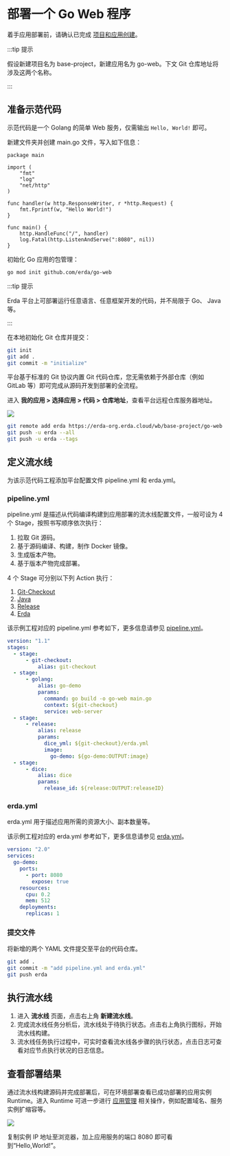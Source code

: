 # 部署一个 Go Web 程序

着手应用部署前，请确认已完成 [项目和应用创建](../../../quick-start/newbie.html#加入项目)。

:::tip 提示

假设新建项目名为 base-project，新建应用名为 go-web。下文 Git 仓库地址将涉及这两个名称。

:::


## 准备示范代码

示范代码是一个 Golang 的简单 Web 服务，仅需输出 `Hello, World!` 即可。

新建文件夹并创建 main.go 文件，写入如下信息：

```code
package main

import (
    "fmt"
    "log"
    "net/http"
)

func handler(w http.ResponseWriter, r *http.Request) {
    fmt.Fprintf(w, "Hello World!")
}

func main() {
    http.HandleFunc("/", handler)
    log.Fatal(http.ListenAndServe(":8080", nil))
}
```

初始化 Go 应用的包管理：

```
go mod init github.com/erda/go-web
```

:::tip 提示

Erda 平台上可部署运行任意语言、任意框架开发的代码，并不局限于 Go、 Java 等。

:::

在本地初始化 Git 仓库并提交：

```bash
git init
git add .
git commit -m "initialize"
```

平台基于标准的 Git 协议内置 Git 代码仓库，您无需依赖于外部仓库（例如 GitLab 等）即可完成从源码开发到部署的全流程。

进入 **我的应用 > 选择应用 > 代码 > 仓库地址**，查看平台远程仓库服务器地址。

![](http://terminus-paas.oss-cn-hangzhou.aliyuncs.com/paas-doc/2022/02/21/647972ef-6846-43f9-a7c7-e18ac73f7d1e.png)

```bash
git remote add erda https://erda-org.erda.cloud/wb/base-project/go-web
git push -u erda --all
git push -u erda --tags
```

## 定义流水线
为该示范代码工程添加平台配置文件 pipeline.yml 和 erda.yml。

### pipeline.yml

pipeline.yml 是描述从代码编译构建到应用部署的流水线配置文件，一般可设为 4 个 Stage，按照书写顺序依次执行：

1. 拉取 Git 源码。
2. 基于源码编译、构建，制作 Docker 镜像。
3. 生成版本产物。
4. 基于版本产物完成部署。

4 个 Stage 可分别以下列 Action 执行：

1. [Git-Checkout](https://www.erda.cloud/market/action/git-checkout)
2. [Java](https://www.erda.cloud/market/action/java)
3. [Release](https://www.erda.cloud/market/action/release)
4. [Erda](https://www.erda.cloud/market/action/dice)

该示例工程对应的 pipeline.yml 参考如下，更多信息请参见 [pipeline.yml](../../guides/reference/pipeline.html)。

```yml
version: "1.1"
stages:
  - stage:
      - git-checkout:
          alias: git-checkout
  - stage:
      - golang:
          alias: go-demo
          params:
            command: go build -o go-web main.go
            context: ${git-checkout}
            service: web-server
  - stage:
      - release:
          alias: release
          params:
            dice_yml: ${git-checkout}/erda.yml
            image:
              go-demo: ${go-demo:OUTPUT:image}
  - stage:
      - dice:
          alias: dice
          params:
            release_id: ${release:OUTPUT:releaseID}
```

### erda.yml

erda.yml 用于描述应用所需的资源大小、副本数量等。

该示例工程对应的 erda.yml 参考如下，更多信息请参见 [erda.yml](../../guides/reference/erda-yaml.html)。

```yml
version: "2.0"
services:
  go-demo:
    ports:
      - port: 8080
        expose: true
    resources:
      cpu: 0.2
      mem: 512
    deployments:
      replicas: 1
```

### 提交文件

将新增的两个 YAML 文件提交至平台的代码仓库。

```bash
git add .
git commit -m "add pipeline.yml and erda.yml"
git push erda
```

## 执行流水线

1. 进入 **流水线** 页面，点击右上角 **新建流水线**。
2. 完成流水线任务分析后，流水线处于待执行状态。点击右上角执行图标，开始流水线构建。
3. 流水线任务执行过程中，可实时查看流水线各步骤的执行状态，点击日志可查看对应节点执行状况的日志信息。

## 查看部署结果

通过流水线构建源码并完成部署后，可在环境部署查看已成功部署的应用实例 Runtime。进入 Runtime 可进一步进行 [应用管理](../../guides/deploy/management.html) 相关操作，例如配置域名、服务实例扩缩容等。

![](http://terminus-paas.oss-cn-hangzhou.aliyuncs.com/paas-doc/2022/02/21/2769e8a4-680c-4db3-a8fc-867ce4830b8d.png)

复制实例 IP 地址至浏览器，加上应用服务的端口 8080 即可看到“Hello,World!”。

